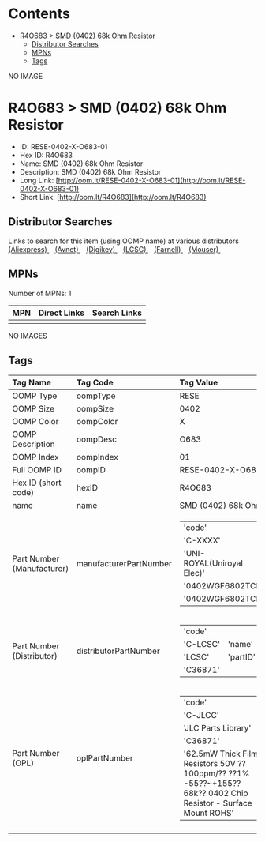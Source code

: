 



Contents
========

* [R4O683 > SMD (0402) 68k Ohm Resistor](#r4o683--smd-0402-68k-ohm-resistor)
	* [Distributor Searches](#distributor-searches)
	* [MPNs](#mpns)
	* [Tags](#tags)
  
NO IMAGE  
# R4O683 > SMD (0402) 68k Ohm Resistor

- ID: RESE-0402-X-O683-01
- Hex ID: R4O683
- Name: SMD (0402) 68k Ohm Resistor
- Description: SMD (0402) 68k Ohm Resistor
- Long Link: [http://oom.lt/RESE-0402-X-O683-01](http://oom.lt/RESE-0402-X-O683-01)
- Short Link: [http://oom.lt/R4O683](http://oom.lt/R4O683)

## Distributor Searches
  
Links to search for this item (using OOMP name) at various distributors  
[(Aliexpress) ](https://www.aliexpress.com/wholesale?SearchText=1117SMD+0402+68k+Ohm+Resistor)&nbsp;&nbsp;&nbsp;[(Avnet) ](https://www.avnet.com/shop/us/search/SMD+0402+68k+Ohm+Resistor)&nbsp;&nbsp;&nbsp;[(Digikey) ](https://www.digikey.co.uk/en/products/result?s=SMD+0402+68k+Ohm+Resistor)&nbsp;&nbsp;&nbsp;[(LCSC) ](https://www.lcsc.com/search?q=SMD+0402+68k+Ohm+Resistor)&nbsp;&nbsp;&nbsp;[(Farnell) ](https://uk.farnell.com/search?st=SMD+0402+68k+Ohm+Resistor)&nbsp;&nbsp;&nbsp;[(Mouser) ](https://www.mouser.com/c/?q=SMD+0402+68k+Ohm+Resistor)&nbsp;&nbsp;&nbsp;
## MPNs
  
Number of MPNs: 1  

|MPN|Direct Links|Search Links|
| :--- | :--- | :--- |
||||
  
NO IMAGES  
## Tags
  

|Tag Name|Tag Code|Tag Value|
| :--- | :--- | :--- |
|OOMP Type|oompType|RESE|
|OOMP Size|oompSize|0402|
|OOMP Color|oompColor|X|
|OOMP Description|oompDesc|O683|
|OOMP Index|oompIndex|01|
|Full OOMP ID|oompID|RESE-0402-X-O683-01|
|Hex ID (short code)|hexID|R4O683|
|name|name|SMD (0402) 68k Ohm Resistor|
|Part Number (Manufacturer)|manufacturerPartNumber|<table><tr><td>'code'</td></tr><tr><td> 'C-XXXX'</td><td> 'name'</td></tr><tr><td> 'UNI-ROYAL(Uniroyal Elec)'</td><td> 'partID'</td></tr><tr><td> '0402WGF6802TCE'</td><td> 'partName'</td></tr><tr><td> '0402WGF6802TCE'</td></tr></table>|
|Part Number (Distributor)|distributorPartNumber|<table><tr><td>'code'</td></tr><tr><td> 'C-LCSC'</td><td> 'name'</td></tr><tr><td> 'LCSC'</td><td> 'partID'</td></tr><tr><td> 'C36871'</td></tr></table>|
|Part Number (OPL)|oplPartNumber|<table><tr><td>'code'</td></tr><tr><td> 'C-JLCC'</td><td> 'name'</td></tr><tr><td> 'JLC Parts Library'</td><td> 'partID'</td></tr><tr><td> 'C36871'</td><td> 'partName'</td></tr><tr><td> '62.5mW Thick Film Resistors 50V ??100ppm/?? ??1% -55??~+155?? 68k?? 0402  Chip Resistor - Surface Mount ROHS'</td></tr></table>|
||||
